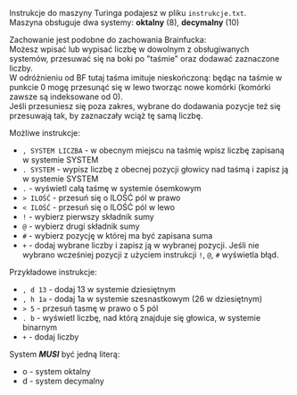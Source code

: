 Instrukcje do maszyny Turinga podajesz w pliku `instrukcje.txt`.<br/>
Maszyna obsługuje dwa systemy: **oktalny** (8), **decymalny** (10)

Zachowanie jest podobne do zachowania Brainfucka:<br/>
Możesz wpisać lub wypisać liczbę w dowolnym z obsługiwanych systemów, przesuwać się na boki po "taśmie" oraz dodawać zaznaczone liczby.<br/> W odróżnieniu od BF tutaj taśma imituje nieskończoną: będąc na taśmie w punkcie 0 mogę przesunąć się w lewo tworząc nowe komórki (komórki zawsze są indeksowane od 0).<br/>Jeśli przesuniesz się poza zakres, wybrane do dodawania pozycje też się przesuwają tak, by zaznaczały wciąż tę samą liczbę. 

Możliwe instrukcje:
* `, SYSTEM LICZBA`     -   w obecnym miejscu na taśmię wpisz liczbę zapisaną w systemie SYSTEM
* `. SYSTEM`            -   wypisz liczbę z obecnej pozycji głowicy nad taśmą i zapisz ją w systemie SYSTEM
* `.`                   -   wyświetl całą taśmę w systemie ósemkowym
* `> ILOŚĆ`             -   przesuń się o ILOŚĆ pól w prawo
* `< ILOŚĆ`             -   przesuń się o ILOŚĆ pól w lewo
* `!`                   -   wybierz pierwszy składnik sumy
* `@`                   -   wybierz drugi składnik sumy
* `#`                   -   wybierz pozycję w której ma być zapisana suma
* `+`                   -   dodaj wybrane liczby i zapisz ją w wybranej pozycji. Jeśli nie wybrano wcześniej pozycji z użyciem instrukcji `!`, `@`, `#` wyświetla błąd.

Przykładowe instrukcje:
* `, d 13` - dodaj 13 w systemie dziesiętnym
* `, h 1a` - dodaj 1a w systemie szesnastkowym (26 w dziesiętnym)
* `> 5` - przesuń tasmę w prawo o 5 pól
* `. b` - wyświetl liczbę, nad którą znajduje się głowica, w systemie binarnym
* `+` - dodaj liczby

System ***MUSI*** być jedną literą:
* o - system oktalny
* d - system decymalny
